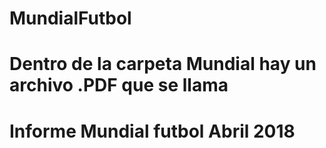 # MundialFutbol
# Dentro de la carpeta Mundial hay un archivo .PDF que se llama
# Informe Mundial futbol Abril 2018
